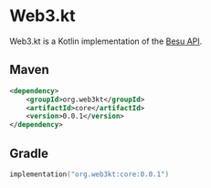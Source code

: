# Web3.kt

Web3.kt is a Kotlin implementation of the [Besu API](https://besu.hyperledger.org/development/public-networks/reference/api).

## Maven
```xml
<dependency>
    <groupId>org.web3kt</groupId>
    <artifactId>core</artifactId>
    <version>0.0.1</version>
</dependency>
```

## Gradle
```kotlin
implementation("org.web3kt:core:0.0.1")
```